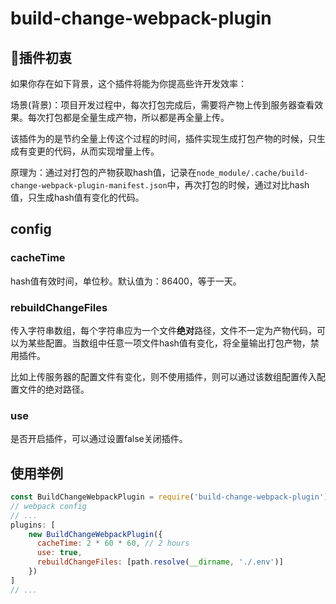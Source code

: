 # build-change-webpack-plugin

## 插件初衷

如果你存在如下背景，这个插件将能为你提高些许开发效率：

场景(背景)：项目开发过程中，每次打包完成后，需要将产物上传到服务器查看效果。每次打包都是全量生成产物，所以都是再全量上传。

该插件为的是节约全量上传这个过程的时间，插件实现生成打包产物的时候，只生成有变更的代码，从而实现增量上传。

原理为：通过对打包的产物获取hash值，记录在`node_module/.cache/build-change-webpack-plugin-manifest.json`中，再次打包的时候，通过对比hash值，只生成hash值有变化的代码。

## config

### cacheTime

hash值有效时间，单位秒。默认值为：86400，等于一天。

### rebuildChangeFiles

传入字符串数组，每个字符串应为一个文件**绝对**路径，文件不一定为产物代码，可以为某些配置。当数组中任意一项文件hash值有变化，将全量输出打包产物，禁用插件。

比如上传服务器的配置文件有变化，则不使用插件，则可以通过该数组配置传入配置文件的绝对路径。

### use

是否开启插件，可以通过设置false关闭插件。

## 使用举例

```js
const BuildChangeWebpackPlugin = require('build-change-webpack-plugin')
// webpack config
// ...
plugins: [
    new BuildChangeWebpackPlugin({
      cacheTime: 2 * 60 * 60, // 2 hours
      use: true,
      rebuildChangeFiles: [path.resolve(__dirname, './.env')]
    })
]
// ...
```
